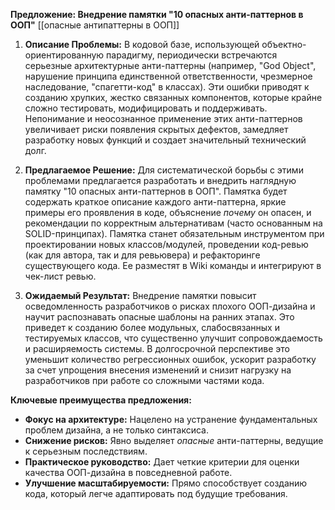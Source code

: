 
**Предложение: Внедрение памятки "10 опасных анти-паттернов в ООП"**
[[опасные антипаттерны в ООП]]
1.  **Описание Проблемы:**
    В кодовой базе, использующей объектно-ориентированную парадигму, периодически встречаются серьезные архитектурные анти-паттерны (например, "God Object", нарушение принципа единственной ответственности, чрезмерное наследование, "спагетти-код" в классах). Эти ошибки приводят к созданию хрупких, жестко связанных компонентов, которые крайне сложно тестировать, модифицировать и поддерживать. Непонимание и неосознанное применение этих анти-паттернов увеличивает риски появления скрытых дефектов, замедляет разработку новых функций и создает значительный технический долг.

2.  **Предлагаемое Решение:**
    Для систематической борьбы с этими проблемами предлагается разработать и внедрить наглядную памятку "10 опасных анти-паттернов в ООП". Памятка будет содержать краткое описание каждого анти-паттерна, яркие примеры его проявления в коде, объяснение *почему* он опасен, и рекомендации по корректным альтернативам (часто основанным на SOLID-принципах). Памятка станет обязательным инструментом при проектировании новых классов/модулей, проведении код-ревью (как для автора, так и для ревьювера) и рефакторинге существующего кода. Ее разместят в Wiki команды и интегрируют в чек-лист ревью.

3.  **Ожидаемый Результат:**
    Внедрение памятки повысит осведомленность разработчиков о рисках плохого ООП-дизайна и научит распознавать опасные шаблоны на ранних этапах. Это приведет к созданию более модульных, слабосвязанных и тестируемых классов, что существенно улучшит сопровождаемость и расширяемость системы. В долгосрочной перспективе это уменьшит количество регрессионных ошибок, ускорит разработку за счет упрощения внесения изменений и снизит нагрузку на разработчиков при работе со сложными частями кода.

**Ключевые преимущества предложения:**

*   **Фокус на архитектуре:** Нацелено на устранение фундаментальных проблем дизайна, а не только синтаксиса.
*   **Снижение рисков:** Явно выделяет *опасные* анти-паттерны, ведущие к серьезным последствиям.
*   **Практическое руководство:** Дает четкие критерии для оценки качества ООП-дизайна в повседневной работе.
*   **Улучшение масштабируемости:** Прямо способствует созданию кода, который легче адаптировать под будущие требования.